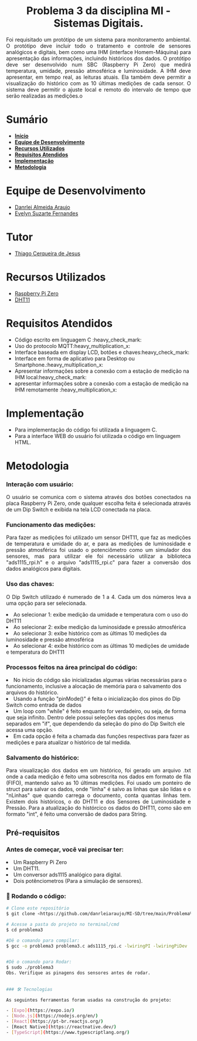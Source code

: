 <div id="inicio">
    <h1 id="titulo" align="center"> Problema 3 da disciplina MI - Sistemas Digitais.</h1>
	<p id="descricao" align="justify">Foi requisitado um protótipo de um sistema para monitoramento ambiental. O protótipo deve incluir todo o tratamento e controle de sensores analógicos e digitais, bem como uma IHM (interface Homem-Máquina) para apresentação das informações,  incluindo históricos dos dados. O protótipo deve ser desenvolvido num SBC (Raspberry Pi Zero) que medirá temperatura, umidade, pressão atmosférica e luminosidade. A IHM deve apresentar, em tempo real, as leituras atuais. Ela também deve permitir a visualização do histórico com as 10 últimas medições de cada sensor. O sistema deve permitir o ajuste local e remoto do intervalo de tempo que serão realizadas as medições.o</p>
</div>

<div id="sumario">
    <h1>Sumário</h1>
	<ul>
		<li><a href="#inicio"> <b>Início</b></li>
        <li><a href="#equipe"> <b>Equipe de Desenvolvimento</b></li>
		<li><a href="#recursos-utilizados"> <b>Recursos Utilizados</b> </a></li>
        <li><a href="#requisitos"> <b>Requisitos Atendidos</b> </a> </li>
		<li><a href="#implementacao"> <b>Implementação</b> </a> </li>
        <li><a href="#metodologia"> <b>Metodologia</b> </a> </li>
	</ul>	
</div>

<div id="equipe">
    <h1>Equipe de Desenvolvimento</h1>
    <ul>
		<li><a href="https://github.com/danrleiaraujo"> Danrlei Almeida Araujo</li>
		<li><a href="https://github.com/evelynsuzarte"> Evelyn Suzarte Fernandes</a></li>
	</ul>
    <h1>Tutor</h1>
    <ul>
        <li><a href="https://github.com/thiagocj">Thiago Cerqueira de Jesus</a></li>
    </ul>
</div>

<div id="recursos-utilizados">
	<h1> Recursos Utilizados </h1>
	<ul>
        <li><a href="https://www.embarcados.com.br/wp-content/uploads/2015/11/RpiZero-Adafruit-Frente.jpg.webp">Raspberry Pi Zero</a></li>
		<li><a href="https://www.mouser.com/datasheet/2/758/DHT11-Technical-Data-Sheet-Translated-Version-1143054.pdf">DHT11</a></li>
	</ul>	


<div id="requisitos">
    <h1>Requisitos Atendidos</h1>
	<ul>
		<li>Código escrito em linguagem C :heavy_check_mark:</li>
		<li>Uso do protocolo MQTT:heavy_multiplication_x:</li>
		<li>Interface baseada em display LCD, botões e chaves:heavy_check_mark:</li>
		<li>Interface em forma de aplicativo para Desktop ou Smartphone.:heavy_multiplication_x:</li>
		<li>Apresentar informações sobre a conexão com a estação de medição na IHM local:heavy_check_mark:</li>
		<li>apresentar informações sobre a conexão com a estação de medição na IHM remotamente :heavy_multiplication_x:</li>
	</ul>
</div>

<div id="implementacao">
	<h1>Implementação</h1>
	<ul><p align="justify"> 
    	<li> Para implementação do código foi utilizada a linguagem C.
		<li>Para a interface WEB do usuário foi utilizada o código em linguagem HTML.
    <p> 
	<h3>
</div>

<div id="metodologia">
	<h1>Metodologia</h1>
	<h3><p><b>Interação com usuário:</b></p></h3>
	<p align="justify"> 
        O usuário se comunica com o sistema através dos botões conectados na placa Raspberry Pi Zero, onde qualquer escolha feita é selecionada através de um Dip Switch e exibida na tela LCD conectada na placa.
    <p> 
	<h3><p><b>Funcionamento das medições:</b></p></h3>
	<p align="justify"> 
        Para fazer as medições foi utilizado um sensor DHT11, que faz as medições de temperatura e umidade do ar, e para as medições de luminosidade e pressão atmosférica foi usado o potenciômetro como um simulador dos sensores, mas para utilizar ele foi necessário utilizar a biblioteca "ads1115_rpi.h" e o arquivo "ads1115_rpi.c" para fazer a conversão dos dados analógicos para digitais.
    <p>
	<h3><p><b>Uso das chaves:</b></p></h3>
	<p align="justify"> 
        O Dip Switch utilizado é numerado de 1 a 4. Cada um dos números leva a uma opção para ser selecionada.
		<li>Ao selecionar 1: exibe medição da umidade e temperatura com o uso do DHT11
		<li>Ao selecionar 2: exibe medição da luminosidade e pressão atmosférica
		<li>Ao selecionar 3: exibe histórico com as últimas 10 medições da luminosidade e pressão atmosférica 
		<li>Ao selecionar 4: exibe histórico com as últimas 10 medições de umidade e temperatura do DHT11
    <p>  
	<h3><p><b>Processos feitos na área principal do código:</b></p></h3>
	<p align="justify"> 
        <li>No ínicio do código são inicializadas algumas várias necessárias para o funcionamento, inclusive a alocação de memória para o salvamento dos arquivos do histórico.
		<li>Usando a função "pinMode()" é feita o inicialização dos pinos do Dip Switch como entrada de dados
		<li>Um loop com "while" é feito enquanto for verdadeiro, ou seja, de forma que seja infinito. Dentro dele possui seleções das opções dos menus separados em "if", que dependendo da seleção do pino do Dip Switch ele acessa uma opção.
		<li>Em cada opção é feita a chamada das funções respectivas para fazer as medições e para atualizar o histórico de tal medida. 
    <p> 
	<h3><p><b>Salvamento do histórico:</b></p></h3>
	<p align="justify"> 
       Para visualização dos dados em um histórico, foi gerado um arquivo .txt onde a cada medição é feito uma sobrescrita nos dados em formato de fila (FIFO), mantendo salvo as 10 últimas medições. Foi usado um ponteiro de struct para salvar os dados, onde "linha" é salvo as linhas que são lidas e o "nLinhas" que quando carrega o documento, conta quantas linhas tem. Existem dois históricos, o do DHT11 e dos Sensores de Luminosidade e Pressão. Para a atualização do histórcico os dados do DHT11, como são em formato "int", é feito uma conversão de dados para String.
    <p> 
</div>
		
<h2>Pré-requisitos</h2>
<h3>Antes de começar, você vai precisar ter:</h3>
<li>Um Raspberry Pi Zero</li>
<li>Um DHT11.</li>
<li>Um conversor ads1115 analógico para digital.</li>
<li>Dois potênciometros (Para a simulação de sensores).</li>

### 🎲 Rodando o código:

```bash
# Clone este repositório
$ git clone <https://github.com/danrleiaraujo/MI-SD/tree/main/Problema%203>

# Acesse a pasta do projeto no terminal/cmd
$ cd problema3

#Dê o comando para compilar:
$ gcc -o problema3 problema3.c ads1115_rpi.c -lwiringPI -lwiringPiDev

		
#Dê o comando para Rodar:
$ sudo ./problema3
Obs. Verifique as pinagens dos sensores antes de rodar.
		
		
### 🛠 Tecnologias

As seguintes ferramentas foram usadas na construção do projeto:

- [Expo](https://expo.io/)
- [Node.js](https://nodejs.org/en/)
- [React](https://pt-br.reactjs.org/)
- [React Native](https://reactnative.dev/)
- [TypeScript](https://www.typescriptlang.org/)

